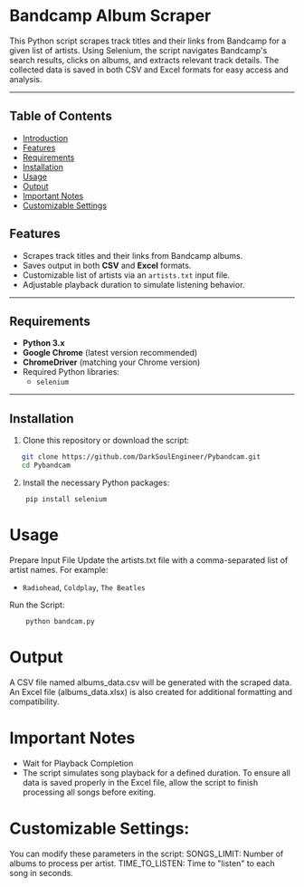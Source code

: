 # Bandcamp Album Scraper

This Python script scrapes track titles and their links from Bandcamp for a given list of artists. Using Selenium, the script navigates Bandcamp's search results, clicks on albums, and extracts relevant track details. The collected data is saved in both CSV and Excel formats for easy access and analysis.

---

## Table of Contents
- [Introduction](#bandcamp-album-scraper) 
- [Features](#features)
- [Requirements](#requirements)
- [Installation](#installation)
- [Usage](#usage)
- [Output](#output)
- [Important Notes](#important-notes)
- [Customizable Settings](#customizable-settings)

## Features

- Scrapes track titles and their links from Bandcamp albums.
- Saves output in both **CSV** and **Excel** formats.
- Customizable list of artists via an `artists.txt` input file.
- Adjustable playback duration to simulate listening behavior.

---

## Requirements

- **Python 3.x**
- **Google Chrome** (latest version recommended)
- **ChromeDriver** (matching your Chrome version)
- Required Python libraries:
  - `selenium`
---

## Installation

1. Clone this repository or download the script:
```bash
   git clone https://github.com/DarkSoulEngineer/Pybandcam.git
   cd Pybandcam
```
2. Install the necessary Python packages:
```
    pip install selenium
```

# Usage

Prepare Input File
Update the artists.txt file with a comma-separated list of artist names. For example:
- `Radiohead`, `Coldplay`, `The Beatles`

Run the Script:
```
    python bandcam.py
```

# Output

A CSV file named albums_data.csv will be generated with the scraped data.
An Excel file (albums_data.xlsx) is also created for additional formatting and compatibility.

# Important Notes

- Wait for Playback Completion
- The script simulates song playback for a defined duration. To ensure all data is saved properly in the Excel file, allow the script to finish processing all
songs before exiting.

# Customizable Settings:
  You can modify these parameters in the script:
      SONGS_LIMIT: Number of albums to process per artist.
      TIME_TO_LISTEN: Time to "listen" to each song in seconds.

